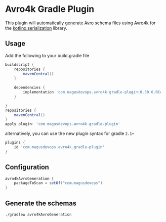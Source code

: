 # Avro4k Gradle Plugin

This plugin will automatically generate [Avro](https://avro.apache.org/) schema files using 
[Avro4k](https://github.com/avro-kotlin/avro4k) for the 
[kotlinx.serialization](https://github.com/Kotlin/kotlinx.serialization) library.

## Usage
Add the following to your build.gradle file
```groovy
buildscript {
    repositories {
        mavenCentral()
    }
    
    dependencies {
        implementation 'com.magusdevops.avro4k:gradle-plugin:0.30.0.RC4'
    }

}
repositories {
    mavenCentral()
}
apply plugin: 'com.magusdevops.avro4k.gradle-plugin'
```

alternatively, you can use the new plugin syntax for gradle `2.1+`

```groovy
plugins {
    id 'com.magusdevops.avro4k.gradle-plugin'
}
```

## Configuration

```groovy
avro4kAvroGeneration {
    packageToScan = setOf("com.magusdevops")
}
```

## Generate the schemas
`./gradlew avro4kAvroGeneration`